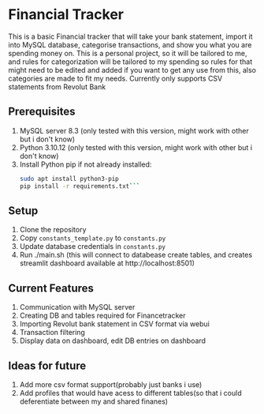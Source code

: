 # Financial Tracker

This is a basic Financial tracker that will take your bank statement, import it into MySQL database, categorise transactions, and show you what you are spending money on.
This is a personal project, so it will be tailored to me, and rules for categorization will be tailored to my spending so rules for that might need to be edited and added if you want to get any use from this,
also categories are made to fit my needs.
Currently only supports CSV statements from Revolut Bank

## Prerequisites 
1. MySQL server 8.3 (only tested with this version, might work with other but i don't know)
2. Python 3.10.12 (only tested with this version, might work with other but i don't know)
3. Install Python pip if not already installed:
   ```bash
   sudo apt install python3-pip
   pip install -r requirements.txt```

## Setup
1. Clone the repository
2. Copy `constants_template.py` to `constants.py`
3. Update database credentials in `constants.py`
4. Run ./main.sh (this will connect to databease create tables, and creates streamlit dashboard available at http://localhost:8501)


## Current Features
1. Communication with MySQL server
2. Creating DB and tables required for Financetracker
3. Importing Revolut bank statement in CSV format via webui
4. Transaction filtering
5. Display data on dashboard, edit DB entries on dashboard

## Ideas for future
1. Add more csv format support(probably just banks i use)
2. Add profiles that would have acess to different tables(so that i could deferentiate between my and shared finanes)
